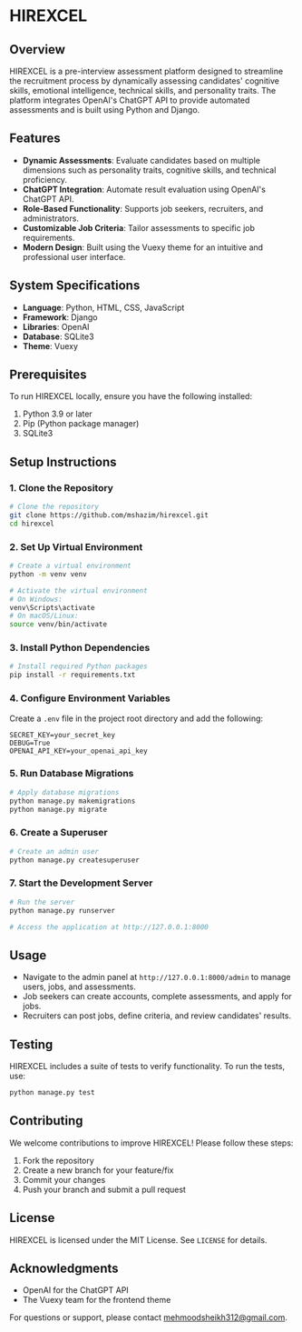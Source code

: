 # HIREXCEL

## Overview
HIREXCEL is a pre-interview assessment platform designed to streamline the recruitment process by dynamically assessing candidates' cognitive skills, emotional intelligence, technical skills, and personality traits. The platform integrates OpenAI's ChatGPT API to provide automated assessments and is built using Python and Django.

## Features
- **Dynamic Assessments**: Evaluate candidates based on multiple dimensions such as personality traits, cognitive skills, and technical proficiency.
- **ChatGPT Integration**: Automate result evaluation using OpenAI's ChatGPT API.
- **Role-Based Functionality**: Supports job seekers, recruiters, and administrators.
- **Customizable Job Criteria**: Tailor assessments to specific job requirements.
- **Modern Design**: Built using the Vuexy theme for an intuitive and professional user interface.

## System Specifications
- **Language**: Python, HTML, CSS, JavaScript
- **Framework**: Django
- **Libraries**: OpenAI
- **Database**: SQLite3
- **Theme**: Vuexy


## Prerequisites
To run HIREXCEL locally, ensure you have the following installed:
1. Python 3.9 or later
2. Pip (Python package manager)
3. SQLite3

## Setup Instructions

### 1. Clone the Repository
```bash
# Clone the repository
git clone https://github.com/mshazim/hirexcel.git
cd hirexcel
```

### 2. Set Up Virtual Environment
```bash
# Create a virtual environment
python -m venv venv

# Activate the virtual environment
# On Windows:
venv\Scripts\activate
# On macOS/Linux:
source venv/bin/activate
```

### 3. Install Python Dependencies
```bash
# Install required Python packages
pip install -r requirements.txt
```


### 4. Configure Environment Variables
Create a `.env` file in the project root directory and add the following:
```
SECRET_KEY=your_secret_key
DEBUG=True
OPENAI_API_KEY=your_openai_api_key
```

### 5. Run Database Migrations
```bash
# Apply database migrations
python manage.py makemigrations
python manage.py migrate
```

### 6. Create a Superuser
```bash
# Create an admin user
python manage.py createsuperuser
```

### 7. Start the Development Server
```bash
# Run the server
python manage.py runserver

# Access the application at http://127.0.0.1:8000
```

## Usage
- Navigate to the admin panel at `http://127.0.0.1:8000/admin` to manage users, jobs, and assessments.
- Job seekers can create accounts, complete assessments, and apply for jobs.
- Recruiters can post jobs, define criteria, and review candidates' results.

## Testing
HIREXCEL includes a suite of tests to verify functionality. To run the tests, use:
```bash
python manage.py test
```

## Contributing
We welcome contributions to improve HIREXCEL! Please follow these steps:
1. Fork the repository
2. Create a new branch for your feature/fix
3. Commit your changes
4. Push your branch and submit a pull request

## License
HIREXCEL is licensed under the MIT License. See `LICENSE` for details.

## Acknowledgments
- OpenAI for the ChatGPT API
- The Vuexy team for the frontend theme

For questions or support, please contact mehmoodsheikh312@gmail.com.



